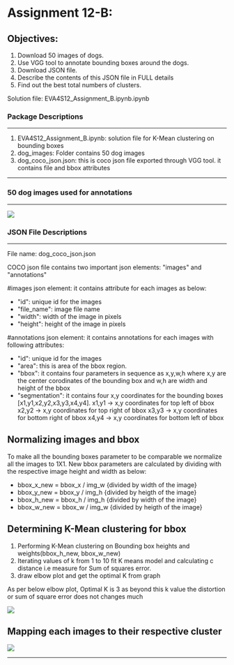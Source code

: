 # Assignment 12-B: 

Objectives:
-----------

1. Download 50 images of dogs. 
2. Use VGG tool to annotate bounding boxes around the dogs.
3. Download JSON file. 
4. Describe the contents of this JSON file in FULL details 
5. Find out the best total numbers of clusters.

Solution file: EVA4S12_Assignment_B.ipynb.ipynb 

### Package Descriptions
------------------------

1. EVA4S12_Assignment_B.ipynb: solution file for K-Mean clustering on bounding boxes
1. dog_images: Folder contains 50 dog images
2. dog_coco_json.json: this is coco json file exported through VGG tool. it contains file and bbox attributes

----------------------------------------------------------------------------------------------------------------

### 50 dog images used for annotations
----------------------------------

![](images/dog_images.PNG)


### JSON File Descriptions
--------------------------

File name: dog_coco_json.json

COCO json file contains two important json elements: "images" and "annotations"

#images json element: it contains attribute for each images as below:

- "id": unique id for the images
- "file_name": image file name
- "width": width of the image in pixels
- "height": height of the image in pixels

#annotations json element: it contains annotations for each images with following attributes:
- "id": unique id for the images
- "area": this is area of the bbox region.
- "bbox": it contains four parameters in sequence as x,y,w,h where x,y are the center corodinates of the bounding box and w,h are width and height of the bbox
- "segmentation": it contains four x,y coordinates for the bounding boxes [x1,y1,x2,y2,x3,y3,x4,y4].
   x1,y1 -> x,y coordinates for top left of bbox
   x2,y2 -> x,y coordinates for top right of bbox
   x3,y3 -> x,y coordinates for bottom right of bbox
   x4,y4 -> x,y coordinates for bottom left of bbox

Normalizing images and bbox
---------------------------

To make all the bounding boxes parameter to be comparable we normalize all the images to 1X1. 
New bbox parameters are calculated by dividing with the respective image height and width as below:

- bbox_x_new = bbox_x / img_w {divided by width of the image}
- bbox_y_new = bbox_y / img_h {divided by heigth of the image}
- bbox_h_new = bbox_h / img_h {divided by width of the image}
- bbox_w_new = bbox_w / img_w {divided by heigth of the image}

Determining K-Mean clustering for bbox
--------------------------------------

1. Performing K-Mean clustering on Bounding box heights and weights(bbox_h_new, bbox_w_new)
2. Iterating values of k from 1 to 10 fit K means model and calculating c distance i.e measure for Sum of squares error.
4. draw elbow plot and get the optimal K from graph

As per below elbow plot, Optimal K is 3 as beyond this k value the distortion or sum of square error does not changes much

![](images/elbow_plot.PNG)


Mapping each images to their respective cluster
-----------------------------------------------

![](images/clustering.PNG)

----------------------------------------------------------------------------------------------------------------


